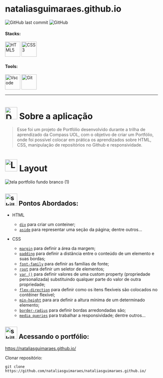 ﻿# nataliasguimaraes.github.io


<!-- VISUALIZAR NO VSCODE  CTRL + K  V -->

<!-- BADGES https://www.youtube.com/watch?v=cRoBt6AZgjc
https://dev.to/envoy_/150-badges-for-github-pnk

BUILD BADGES
https://shields.io
ICONS
https://simpleicons.org/?q=react
-->





 <!------------------------------------SHIELDS PROJECT-->
  ![GitHub last commit](https://img.shields.io/github/last-commit/nataliasguimaraes/nataliasguimaraes.github.io)
  ![GitHub](https://img.shields.io/github/license/nataliasguimaraes/nataliasguimaraes.github.io)
  
  

 <!------------------------------------STACKS-->
#### Stacks:
<p align="left">

 <a href="https://developer.mozilla.org/pt-BR/docs/Web/HTML"><img  alt="HTML5"  width="50" height="50" src="https://user-images.githubusercontent.com/59892368/149663188-8298a9bf-f3ce-4881-944f-e94edf37beed.png"><a/>
   <a href="https://developer.mozilla.org/pt-BR/docs/Web/CSS"><img  alt="CSS3"  width="50" height="50" src="https://user-images.githubusercontent.com/59892368/149663193-40e11362-c724-49cf-a0b5-a20f98c8e4ba.png"><a/>
    
</p>
  

   <!------------------------------------SHIELDS STACKS-->
   
  <!--
  <a href=""> ![Alt ou título da imagem](https://img.shields.io/badge/-Map-/?logo=JavaScript&logoColor=white&color=yellow)<a/>
 <a href="https://devdigoarthur.notion.site/Context-API-610980ad0db948709d364efc919a454e"> ![Alt ou título da imagem](https://img.shields.io/badge/-ContextAPI-/?logo=CreateReactApp&logoColor=white&color=9cf)<a/>
<a href="https://devdigoarthur.notion.site/Estado-e7c7508cb6bd4d81984ba5e8e50eab67">  ![Alt ou título da imagem](https://img.shields.io/badge/-State-/?logo=CreateReactApp&logoColor=white&color=9cf)<a/>
   <a href="https://devdigoarthur.notion.site/Componentes-bc3ca1ebd97d4ccc8d11e6ab668eeb73"> ![Alt ou título da imagem](https://img.shields.io/badge/-Components-/?logo=CreateReactApp&logoColor=white&color=9cf)<a/>
 -->
 
 
 <!------------------------------------TOOLS-->
 #### Tools:
 <a href="https://code.visualstudio.com/"><img  alt="Vscode"  width="50" height="50" src="https://user-images.githubusercontent.com/59892368/149663512-3f83da57-bdfe-4cef-bcc2-feb304a738ff.png"><a/>
 <a href="https://git-scm.com/"><img  alt="Git"  width="50" height="50" src="https://user-images.githubusercontent.com/59892368/149677999-f5947f0b-e535-4ba2-911c-1c5926045c35.png"><a/>        
     
<hr>
  
  <!------------------------------------PROJECT ICON-->
  
 
   <!------------------------------------DESCRIPTION-->

# <img  alt="Description"  width="40" height="40" src="https://user-images.githubusercontent.com/104440384/197401332-8a63c531-bd11-4995-b8ff-98d384f18cb3.png">  Sobre a aplicação <!---write here : talk a little about project: what's does, example.  -->
> Esse foi um projeto de Portfólio desenvolvido durante a trilha de aprendizado da Compass UOL, com o objetivo de criar um Portfólio, onde foi possível colocar em prática os aprendizados sobre HTML, CSS, manipulação de repositórios no Github e responsividade.
  
<!------------------------------------LAYOUT -->
# <img  alt="Layout"  width="40" height="40" src="https://cdn-icons-png.flaticon.com/512/3474/3474362.png">  Layout <!---write here : talk a little about project: what's does, example.  -->
![tela portfolio fundo branco (1)](https://user-images.githubusercontent.com/104440384/214465881-01164294-9c8a-46d0-ba25-6677a6c45838.png)


  
  <!------------------------------------PRODUCTION SKILLS-->

## <img  alt="skills"  width="40" height="40" src="https://user-images.githubusercontent.com/104440384/197401378-9a96dbaf-852f-430e-87e9-74934c9e10f3.png"> Pontos Abordados: <!---write here: learned concepts; -->

 * HTML
   * [`div`](https://developer.mozilla.org/pt-BR/docs/Web/HTML/Element/div) para criar um conteiner;
   * [`aside`](https://developer.mozilla.org/pt-BR/docs/Web/HTML/Element/aside) para representar uma seção da página;
  dentre outros...

* CSS
  * [`margin`](https://developer.mozilla.org/pt-BR/docs/Web/CSS/margin) para definir a área da margem;
  * [`padding`](https://developer.mozilla.org/pt-BR/docs/Web/CSS/padding) para definir a distância entre o conteúdo de um elemento e suas bordas;
  * [`font-family`](https://developer.mozilla.org/pt-BR/docs/Web/CSS/font-family) para definir as famílias de fonte;
  * [`root`](https://developer.mozilla.org/pt-BR/docs/Web/CSS/:root) para definir um seletor de elementos;
  * [`var ()`](https://developer.mozilla.org/pt-BR/docs/Web/CSS/var) para definir valores de uma custom property (propriedade personalizada) substituindo qualquer parte do valor de outra propriedade;
  * [`flex-direction`](https://developer.mozilla.org/pt-BR/docs/Web/CSS/flex-direction) para definir como os itens flexíveis são colocados no contêiner flexível;
  * [`min-height`](https://developer.mozilla.org/pt-BR/docs/Web/CSS/min-height) para ara definir a altura mínima de um determinado elemento;
  * [`border-radius`](https://developer.mozilla.org/pt-BR/docs/Web/CSS/border-radius) para definir bordas arredondadas são;
  * [`media queries`](https://developer.mozilla.org/pt-BR/docs/Web/CSS/Media_Queries) para trabalhar a responsividade;
  dentre outros...
  

  <!------------------------------------RUN APP-->
 
 ## <img  alt="skills"  width="40" height="40" src="https://user-images.githubusercontent.com/104440384/197401454-395a60af-ec72-4b68-b3b0-3595f8fb8dfe.png"> Acessando o portfólio:

https://nataliasguimaraes.github.io/

Clonar repositório:

```
git clone https://github.com/nataliasguimaraes/nataliasguimaraes.github.io/
```


  <!------------------------------------WHY/THANKS->


  
  
  




